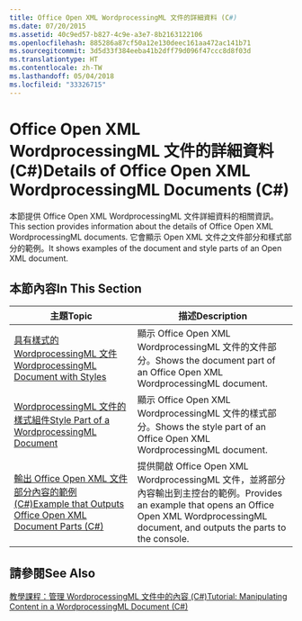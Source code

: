 ```yaml
---
title: Office Open XML WordprocessingML 文件的詳細資料 (C#)
ms.date: 07/20/2015
ms.assetid: 40c9ed57-b827-4c9e-a3e7-8b2163122106
ms.openlocfilehash: 885286a87cf50a12e130deec161aa472ac141b71
ms.sourcegitcommit: 3d5d33f384eeba41b2dff79d096f47ccc8d8f03d
ms.translationtype: HT
ms.contentlocale: zh-TW
ms.lasthandoff: 05/04/2018
ms.locfileid: "33326715"
---
```

# <a name="details-of-office-open-xml-wordprocessingml-documents-c"></a><span data-ttu-id="32c07-102">Office Open XML WordprocessingML 文件的詳細資料 (C#)</span><span class="sxs-lookup"><span data-stu-id="32c07-102">Details of Office Open XML WordprocessingML Documents (C#)</span></span>
<span data-ttu-id="32c07-103">本節提供 Office Open XML WordprocessingML 文件詳細資料的相關資訊。</span><span class="sxs-lookup"><span data-stu-id="32c07-103">This section provides information about the details of Office Open XML WordprocessingML documents.</span></span> <span data-ttu-id="32c07-104">它會顯示 Open XML 文件之文件部分和樣式部分的範例。</span><span class="sxs-lookup"><span data-stu-id="32c07-104">It shows examples of the document and style parts of an Open XML document.</span></span>  
  
## <a name="in-this-section"></a><span data-ttu-id="32c07-105">本節內容</span><span class="sxs-lookup"><span data-stu-id="32c07-105">In This Section</span></span>  
  
|<span data-ttu-id="32c07-106">主題</span><span class="sxs-lookup"><span data-stu-id="32c07-106">Topic</span></span>|<span data-ttu-id="32c07-107">描述</span><span class="sxs-lookup"><span data-stu-id="32c07-107">Description</span></span>|  
|-----------|-----------------|  
|[<span data-ttu-id="32c07-108">具有樣式的 WordprocessingML 文件</span><span class="sxs-lookup"><span data-stu-id="32c07-108">WordprocessingML Document with Styles</span></span>](../../../../csharp/programming-guide/concepts/linq/wordprocessingml-document-with-styles.md)|<span data-ttu-id="32c07-109">顯示 Office Open XML WordprocessingML 文件的文件部分。</span><span class="sxs-lookup"><span data-stu-id="32c07-109">Shows the document part of an Office Open XML WordprocessingML document.</span></span>|  
|[<span data-ttu-id="32c07-110">WordprocessingML 文件的樣式組件</span><span class="sxs-lookup"><span data-stu-id="32c07-110">Style Part of a WordprocessingML Document</span></span>](../../../../csharp/programming-guide/concepts/linq/style-part-of-a-wordprocessingml-document.md)|<span data-ttu-id="32c07-111">顯示 Office Open XML WordprocessingML 文件的樣式部分。</span><span class="sxs-lookup"><span data-stu-id="32c07-111">Shows the style part of an Office Open XML WordprocessingML document.</span></span>|  
|[<span data-ttu-id="32c07-112">輸出 Office Open XML 文件部分內容的範例 (C#)</span><span class="sxs-lookup"><span data-stu-id="32c07-112">Example that Outputs Office Open XML Document Parts (C#)</span></span>](../../../../csharp/programming-guide/concepts/linq/example-that-outputs-office-open-xml-document-parts.md)|<span data-ttu-id="32c07-113">提供開啟 Office Open XML WordprocessingML 文件，並將部分內容輸出到主控台的範例。</span><span class="sxs-lookup"><span data-stu-id="32c07-113">Provides an example that opens an Office Open XML WordprocessingML document, and outputs the parts to the console.</span></span>|  
  
## <a name="see-also"></a><span data-ttu-id="32c07-114">請參閱</span><span class="sxs-lookup"><span data-stu-id="32c07-114">See Also</span></span>  
 [<span data-ttu-id="32c07-115">教學課程：管理 WordprocessingML 文件中的內容 (C#)</span><span class="sxs-lookup"><span data-stu-id="32c07-115">Tutorial: Manipulating Content in a WordprocessingML Document (C#)</span></span>](../../../../csharp/programming-guide/concepts/linq/tutorial-manipulating-content-in-a-wordprocessingml-document.md)
